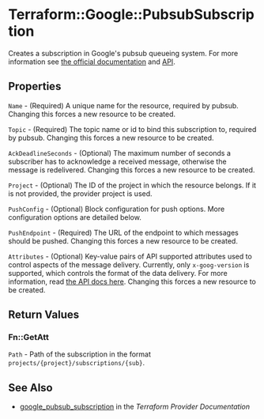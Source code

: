 # Terraform::Google::PubsubSubscription

Creates a subscription in Google's pubsub queueing system. For more information see
[the official documentation](https://cloud.google.com/pubsub/docs) and
[API](https://cloud.google.com/pubsub/docs/reference/rest/v1/projects.subscriptions).

## Properties

`Name` - (Required) A unique name for the resource, required by pubsub. Changing this forces a new resource to be created.

`Topic` - (Required) The topic name or id to bind this subscription to, required by pubsub. Changing this forces a new resource to be created.

`AckDeadlineSeconds` - (Optional) The maximum number of seconds a subscriber has to acknowledge a received message, otherwise the message is redelivered. Changing this forces a new resource to be created.

`Project` - (Optional) The ID of the project in which the resource belongs. If it is not provided, the provider project is used.

`PushConfig` - (Optional) Block configuration for push options. More configuration options are detailed below.

`PushEndpoint` - (Required) The URL of the endpoint to which messages should be pushed. Changing this forces a new resource to be created.

`Attributes` - (Optional) Key-value pairs of API supported attributes used to control aspects of the message delivery. Currently, only `x-goog-version` is supported, which controls the format of the data delivery. For more information, read [the API docs here](https://cloud.google.com/pubsub/reference/rest/v1/projects.subscriptions#PushConfig.FIELDS.attributes). Changing this forces a new resource to be created.


## Return Values

### Fn::GetAtt

`Path` - Path of the subscription in the format `projects/{project}/subscriptions/{sub}`.

## See Also

* [google_pubsub_subscription](https://www.terraform.io/docs/providers/google/r/pubsub_subscription.html) in the _Terraform Provider Documentation_